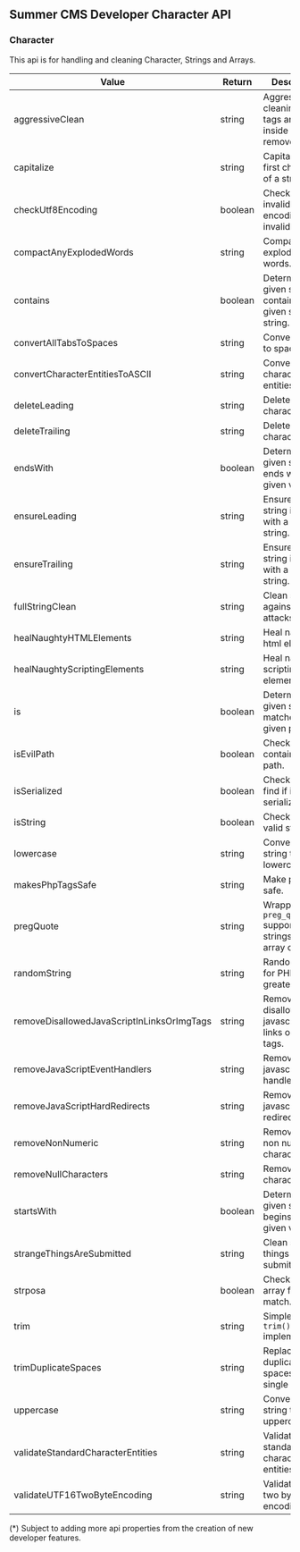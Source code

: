 ## Summer CMS Developer Character API

### Character

This api is for handling and cleaning Character, Strings and Arrays.

Value | Return | Description
---|---|---
aggressiveClean | string | Aggressive cleaning - all tags and stuff inside will be removed.
capitalize | string | Capitalizes the first character of a string.
checkUtf8Encoding | boolean | Check for invalid UTF8 encoding and invalid byte.
compactAnyExplodedWords | string | Compact any exploded words.
contains | boolean | Determine if a given string contains a given sub-string.
convertAllTabsToSpaces | string | Convert all tabs to spaces.
convertCharacterEntitiesToASCII | string | Convert character entities to ascii.
deleteLeading | string | Delete leading characters.
deleteTrailing | string | Delete trailing characters.
endsWith | boolean | Determine if a given string ends with a given value.
ensureLeading | string | Ensure that a string is starts with a special string.
ensureTrailing | string | Ensure that a string is ends with a special string.
fullStringClean | string | Clean strings against XSS attacks.
healNaughtyHTMLElements | string | Heal naughty html elements.
healNaughtyScriptingElements | string | Heal naughty scripting elements.
is | boolean | Determine if a given string matches a given pattern.
isEvilPath | boolean | Check if contains evil path.
isSerialized | boolean | Check value to find if it was serialized.
isString | boolean | Check for a valid string.
lowercase | string | Converts a string to lowercase.
makesPhpTagsSafe | string | Make php tags safe.
pregQuote | string | Wrapper for `preg_quote` supporting strings and array of strings.
randomString | string | Random string for PHP7 or greater.
removeDisallowedJavaScriptInLinksOrImgTags | string | Remove disallowed javascript in links or img tags.
removeJavaScriptEventHandlers | string | Remove javascript event handlers.
removeJavaScriptHardRedirects | string | Remove javascript hard redirects.
removeNonNumeric | string | Removes any non numeric character.
removeNullCharacters | string | Remove null characters.
startsWith | boolean | Determine if a given string begins with a given value.
strangeThingsAreSubmitted | string | Clean strange things that submitted.
strposa | boolean | Checks an array for a match.
trim | string | Simple PHP `trim()` implementation.
trimDuplicateSpaces | string | Replaces duplicate spaces with a single space.
uppercase | string | Converts a string to uppercase.
validateStandardCharacterEntities | string | Validate standard character entities.
validateUTF16TwoByteEncoding | string | Validate utf-16 two byte encoding.

(*) Subject to adding more api properties from the creation of new developer features.
